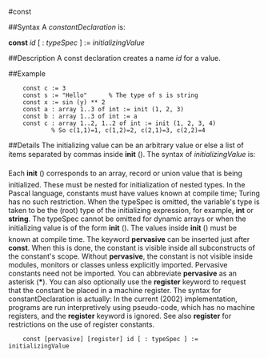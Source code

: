 
#const

##Syntax
A _constantDeclaration_ is:

**const** _id_ [ : _typeSpec_ ] := _initializingValue_




##Description
A const declaration creates a name _id_ for a value.



##Example



        const c := 3
        const s := "Hello"      % The type of s is string
        const x := sin (y) ** 2
        const a : array 1..3 of int := init (1, 2, 3)
        const b : array 1..3 of int := a
        const c : array 1..2, 1..2 of int := init (1, 2, 3, 4)
                % So c(1,1)=1, c(1,2)=2, c(2,1)=3, c(2,2)=4
##Details
The initializing value can be an arbitrary value or else a list of items separated by commas inside **init** (&#133;). The syntax of _initializingValue_ is:




Each **init** (&#133;) corresponds to an array, record or union value that is being initialized. These must be nested for initialization of nested types. In the Pascal language, constants must have values known at compile time; Turing has no such restriction.
When the typeSpec is omitted, the variable's type is taken to be the (root) type of the initializing expression, for example, **int** or **string**. The typeSpec cannot be omitted for dynamic arrays or when the initializing value is of the form **init** (&#133;). The values inside **init** (&#133;) must be known at compile time.
The keyword **pervasive** can be inserted just after **const**. When this is done, the constant is visible inside all subconstructs of the constant's scope. Without **pervasive**, the constant is not visible inside modules, monitors or classes unless explicitly imported. Pervasive constants need not be imported. You can abbreviate **pervasive** as an asterisk (__*__).
You can also optionally use the **register** keyword to request that the constant be placed in a machine register. The syntax for constantDeclaration is actually:
In the current (2002) implementation, programs are run interpretively using pseudo-code, which has no machine registers, and the **register** keyword is ignored. See also **register** for restrictions on the use of register constants.


        const [pervasive] [register] id [ : typeSpec ] := initializingValue
